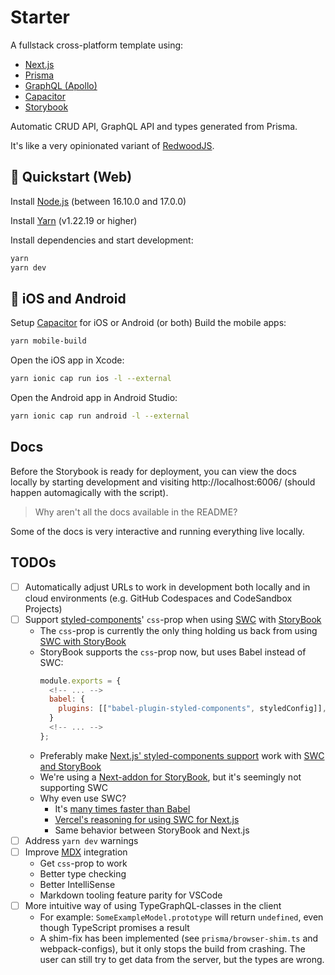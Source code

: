 # Starter

A fullstack cross-platform template using:

- [Next.js](https://nextjs.org/)
- [Prisma](https://www.prisma.io/)
- [GraphQL (Apollo)](https://www.apollographql.com/)
- [Capacitor](https://capacitorjs.com/)
- [Storybook](https://storybook.js.org/)

Automatic CRUD API, GraphQL API and types generated from Prisma.

It's like a very opinionated variant of [RedwoodJS](https://redwoodjs.com/).

## 🚀 Quickstart (Web)

Install [Node.js](https://nodejs.org/en/download/) (between 16.10.0 and 17.0.0)

Install [Yarn](https://yarnpkg.com/en/docs/install) (v1.22.19 or higher)

Install dependencies and start development:

```bash
yarn
yarn dev
```

## 📱 iOS and Android

Setup [Capacitor](https://capacitorjs.com/docs/getting-started) for iOS or Android (or both)
Build the mobile apps:

```bash
yarn mobile-build
```

Open the iOS app in Xcode:

```bash
yarn ionic cap run ios -l --external
```

Open the Android app in Android Studio:

```bash
yarn ionic cap run android -l --external
```

## Docs

Before the Storybook is ready for deployment, you can view the docs locally by starting development and visiting http://localhost:6006/ (should happen automagically with the script).

> Why aren't all the docs available in the README?

Some of the docs is very interactive and running everything live locally.

## TODOs

- [ ] Automatically adjust URLs to work in development both locally and in cloud environments (e.g. GitHub Codespaces and CodeSandbox Projects)
- [ ] Support [styled-components](https://styled-components.com/)' `css`-prop when using [SWC](https://swc.rs/) with [StoryBook](https://storybook.js.org/)
  - The `css`-prop is currently the only thing holding us back from using [SWC with StoryBook](https://nextjs.org/docs/advanced-features/compiler#styled-components)
  - StoryBook supports the `css`-prop now, but uses Babel instead of SWC:
    ```js
    module.exports = {
      <!-- ... -->
      babel: {
        plugins: [["babel-plugin-styled-components", styledConfig]],
      }
      <!-- ... -->
    };
    ```
  - Preferably make [Next.js' styled-components support](https://nextjs.org/docs/advanced-features/compiler#styled-components) work with [SWC and StoryBook](https://nextjs.org/docs/advanced-features/compiler#styled-components)
  - We're using a [Next-addon for StoryBook](https://storybook.js.org/addons/storybook-addon-next/), but it's seemingly not supporting SWC
  - Why even use SWC?
    - It's [many times faster than Babel](https://swc.rs/)
    - [Vercel's reasoning for using SWC for Next.js](https://nextjs.org/docs/advanced-features/compiler#why-swc)
    - Same behavior between StoryBook and Next.js
- [ ] Address `yarn dev` warnings
- [ ] Improve [MDX](https://mdxjs.com/) integration
  - Get `css`-prop to work
  - Better type checking
  - Better IntelliSense
  - Markdown tooling feature parity for VSCode
- [ ] More intuitive way of using TypeGraphQL-classes in the client
  - For example: `SomeExampleModel.prototype` will return `undefined`, even though TypeScript promises a result
  - A shim-fix has been implemented (see `prisma/browser-shim.ts` and webpack-configs), but it only stops the build from crashing. The user can still try to get data from the server, but the types are wrong.
